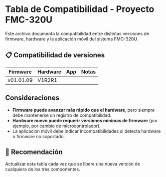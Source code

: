 # Tabla de Compatibilidad - Proyecto FMC-320U

Este archivo documenta la compatibilidad entre distintas versiones de firmware, hardware y la aplicación móvil del sistema FMC-320U.

## 📋 Compatibilidad de versiones

| Firmware       | Hardware      | App           | Notas                                                    |
|----------------|---------------|---------------|----------------------------------------------------------|
| v01.01.09      | V1R2R1        |               |                                                          |


##  Consideraciones

- **Firmware puede avanzar más rápido que el hardware**, pero siempre debe mantenerse un registro de compatibilidad.
- **Hardware nuevo puede requerir versiones mínimas de firmware** (por ejemplo, por cambio de microcontrolador).
- La aplicación móvil debe indicar incompatibilidades si detecta hardware o firmware no soportado.

## 🧠 Recomendación
Actualizar esta tabla cada vez que se libere una nueva versión de cualquiera de los tres componentes.
